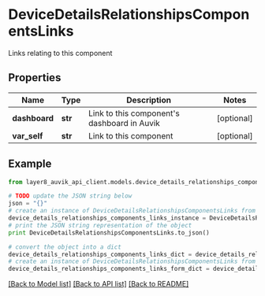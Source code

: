 # DeviceDetailsRelationshipsComponentsLinks

Links relating to this component

## Properties
Name | Type | Description | Notes
------------ | ------------- | ------------- | -------------
**dashboard** | **str** | Link to this component&#39;s dashboard in Auvik | [optional] 
**var_self** | **str** | Link to this component | [optional] 

## Example

```python
from layer8_auvik_api_client.models.device_details_relationships_components_links import DeviceDetailsRelationshipsComponentsLinks

# TODO update the JSON string below
json = "{}"
# create an instance of DeviceDetailsRelationshipsComponentsLinks from a JSON string
device_details_relationships_components_links_instance = DeviceDetailsRelationshipsComponentsLinks.from_json(json)
# print the JSON string representation of the object
print DeviceDetailsRelationshipsComponentsLinks.to_json()

# convert the object into a dict
device_details_relationships_components_links_dict = device_details_relationships_components_links_instance.to_dict()
# create an instance of DeviceDetailsRelationshipsComponentsLinks from a dict
device_details_relationships_components_links_form_dict = device_details_relationships_components_links.from_dict(device_details_relationships_components_links_dict)
```
[[Back to Model list]](../README.md#documentation-for-models) [[Back to API list]](../README.md#documentation-for-api-endpoints) [[Back to README]](../README.md)



